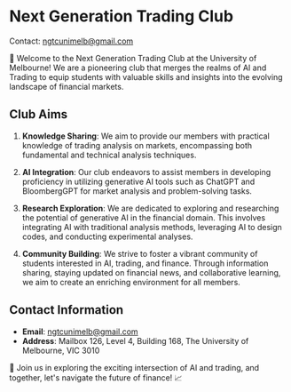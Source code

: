 # Next Generation Trading Club

Contact: ngtcunimelb@gmail.com

🚀 Welcome to the Next Generation Trading Club at the University of Melbourne! We are a pioneering club that merges the realms of AI and Trading to equip students with valuable skills and insights into the evolving landscape of financial markets.

## Club Aims

1. **Knowledge Sharing**: We aim to provide our members with practical knowledge of trading analysis on markets, encompassing both fundamental and technical analysis techniques.
   
2. **AI Integration**: Our club endeavors to assist members in developing proficiency in utilizing generative AI tools such as ChatGPT and BloombergGPT for market analysis and problem-solving tasks.
   
3. **Research Exploration**: We are dedicated to exploring and researching the potential of generative AI in the financial domain. This involves integrating AI with traditional analysis methods, leveraging AI to design codes, and conducting experimental analyses.
   
4. **Community Building**: We strive to foster a vibrant community of students interested in AI, trading, and finance. Through information sharing, staying updated on financial news, and collaborative learning, we aim to create an enriching environment for all members.

## Contact Information

- **Email**: ngtcunimelb@gmail.com
- **Address**: Mailbox 126, Level 4, Building 168, The University of Melbourne, VIC 3010

📧 Join us in exploring the exciting intersection of AI and trading, and together, let's navigate the future of finance! 📈
